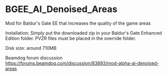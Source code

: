 # BGEE_AI_Denoised_Areas
Mod for Baldur's Gate EE that increases the quality of the game areas

Installation:
Simply put the downloaded zip in your Baldur's Gate Enhanced Edition folder. PVZR files must be placed in the override folder.

Disk size: around 710MB

Beamdog forum discussion https://forums.beamdog.com/discussion/83893/mod-alpha-ai-denoised-areas
